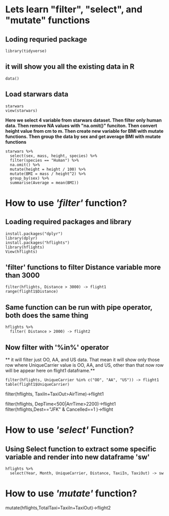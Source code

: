 # Lets learn  "filter", "select", and "mutate" functions

## Loding requried package
```
library(tidyverse)
```

## it will show you all the existing data in R
```
data()
```

## Load starwars data
```
starwars
view(starwars)
```


**Here we select 4 variable from starwars dataset. Then filter only human data. Then remove NA values with "na.omit()" funciton. Then convert height value from cm to m. Then create new variable for BMI with mutate functions. Then group the data by sex and get average BMI with mutate functions**
```
starwars %>%
  select(sex, mass, height, species) %>%
  filter(species == "Human") %>%
  na.omit() %>%
  mutate(height = height / 100) %>%
  mutate(BMI = mass / height^2) %>%
  group_by(sex) %>%
  summarise(Average = mean(BMI))
```

# How to use *'filter'* function?

## Loading required packages and library
```
install.packages("dplyr")
library(dplyr)
install.packages("hflights")
library(hflights)
View(hflights)
```

## 'filter' functions to filter Distance variable more than 3000
```
filter(hflights, Distance > 3000) -> flight1
range(flight1$Distance)
```

## Same function can be run with pipe operator, both does the same thing
```
hflights %>%
  filter( Distance > 2000) -> flight2
```


## Now filter with '%in%' operator
** it will filter just OO, AA, and US data. That mean it will show only those row where UniqueCarrier value is OO, AA, and US, other than that now row will be appear here on flight1 dataframe.**

```
filter(hflights, UniqueCarrier %in% c("OO", "AA", "US")) -> flight1
table(flight1$UniqueCarrier)
```



filter(hflights, TaxiIn+TaxiOut>AirTime)->flight1

filter(hflights, DepTime<500|ArrTime>2200)->flight1
filter(hflights,Dest=="JFK" & Cancelled==1 )->flight



# How to use *'select'* Function?
## Using Select function to extract some specific variable and render into new dataframe 'sw'
```
hflights %>%
  select(Year, Month, UniqueCarrier, Distance, TaxiIn, TaxiOut) -> sw
```




# How to use *'mutate'* function?
mutate(hflights,TotalTaxi=TaxiIn+TaxiOut)->flight2